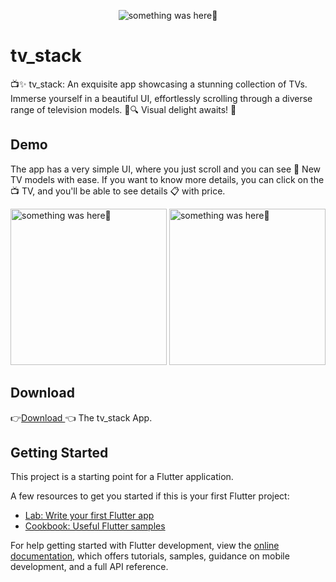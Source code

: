 <p align="center">
    <img src="https://github.com/Priyank-Bhagat/tv_stack/assets/115228605/827f07d0-60e6-48d7-a081-d46079a9789d" alt="something was here🤔">

# tv_stack

📺✨ tv_stack: An exquisite app showcasing a stunning collection of TVs. Immerse yourself in a beautiful UI, effortlessly scrolling through a diverse range of television models. 🌟🔍 Visual delight awaits! 📲
  
  ## Demo

The app has a very simple UI, where you just scroll and you can see 📜 New TV models with ease. If you want to know more details, you can click on the 📺 TV, and you'll be able to see details 📋 with price. 

<p> 
    <img width="250" src="https://github.com/Priyank-Bhagat/tv_stack/assets/115228605/4b6a3cad-3c35-4dd0-84e6-518d6a64bbb8" alt="something was here🤔">
 <img width="250" src="https://github.com/Priyank-Bhagat/tv_stack/assets/115228605/b74e56c0-b94f-44cb-987f-9dc13db7210b" alt="something was here🤔">
</p>

## Download
👉[Download ](https://mega.nz/file/2EhmUILa#vg7wM7rz3tbSc8MwgHqmXmmKA-sjg08wo1Xo1USkmHk)👈 The tv_stack App.

## Getting Started

This project is a starting point for a Flutter application.

A few resources to get you started if this is your first Flutter project:

- [Lab: Write your first Flutter app](https://docs.flutter.dev/get-started/codelab)
- [Cookbook: Useful Flutter samples](https://docs.flutter.dev/cookbook)

For help getting started with Flutter development, view the
[online documentation](https://docs.flutter.dev/), which offers tutorials,
samples, guidance on mobile development, and a full API reference.
